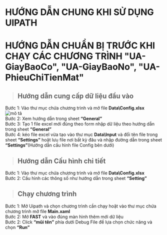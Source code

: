 # HƯỚNG DẪN CHUNG KHI SỬ DỤNG UIPATH
# HƯỚNG DẪN CHUẨN BỊ TRƯỚC KHI CHẠY CÁC CHƯƠNG TRÌNH **"UA-GiayBaoCo", "UA-GiayBaoNo", "UA-PhieuChiTienMat"**

> ## Hướng dẫn cung cấp dữ liệu đầu vào
Bước 1: Vào thư mục chứa chương trình và mở file **Data\Config.xlsx**  
![mô tả](https://drive.google.com/file/d/1grsHCRQ88j8rKMd7vfvqwTuNPs5pmLt7/view?usp=share_link)  
Bước 2: Xem hướng dẫn trong sheet **“General”**  
Bước 3: Tạo 1 file excel mới đúng theo form nhập dữ liệu theo hướng dẫn trong sheet **“General”**  
Bước 4: kéo file excel vừa tạo vào thư mục **Data\Input** và đổi tên file trong sheet **“Settings”** hoặt lưu file nơi bất kỳ đâu và nhập đường dẫn trong sheet **“Settings”**(Hướng dẫn cấu hình file Config bên dưới)

> ## Hướng dẫn Cấu hình chi tiết
Bước 1: Vào thư mục chứa chương trình và mở file **Data\Config.xlsx**  
Bước 2: Cấu hình các thông số như hướng dẫn trong sheet **“Setting”**  

> ## Chạy chương trình 
Bước 1: Mở Uipath và chọn chương trình cần chạy hoặt vào thư mục chứa chương trình mở file **Main.xaml**  
Bước 2: Mở **FAST** và vào đúng màn hình thêm mới dữ liệu  
Bước 2: Click **“mũi tên”** phía dưới Debug File để lựa chọn chức năng và chọn **“Run”**

